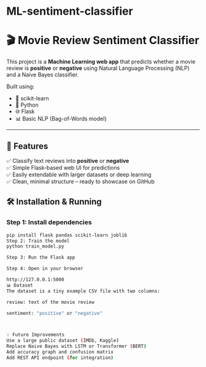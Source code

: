 # ML-sentiment-classifier

# 🎬 Movie Review Sentiment Classifier

This project is a **Machine Learning web app** that predicts whether a movie review is **positive** or **negative** using Natural Language Processing (NLP) and a Naive Bayes classifier.

Built using:
- 🧠 scikit-learn
- 🐍 Python
- 🌐 Flask
- 📊 Basic NLP (Bag-of-Words model)

---

## 🚀 Features

✅ Classify text reviews into **positive** or **negative**  
✅ Simple Flask-based web UI for predictions  
✅ Easily extendable with larger datasets or deep learning  
✅ Clean, minimal structure – ready to showcase on GitHub


## 🛠️ Installation & Running

### Step 1: Install dependencies
```bash
pip install flask pandas scikit-learn joblib
Step 2: Train the model
python train_model.py

Step 3: Run the Flask app

Step 4: Open in your browser

http://127.0.0.1:5000
📊 Dataset
The dataset is a tiny example CSV file with two columns:

review: text of the movie review

sentiment: "positive" or "negative"



💡 Future Improvements
Use a large public dataset (IMDb, Kaggle)
Replace Naive Bayes with LSTM or Transformer (BERT)
Add accuracy graph and confusion matrix
Add REST API endpoint (for integration)


